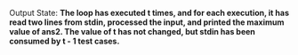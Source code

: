 Output State: **The loop has executed t times, and for each execution, it has read two lines from stdin, processed the input, and printed the maximum value of ans2. The value of t has not changed, but stdin has been consumed by t - 1 test cases.**